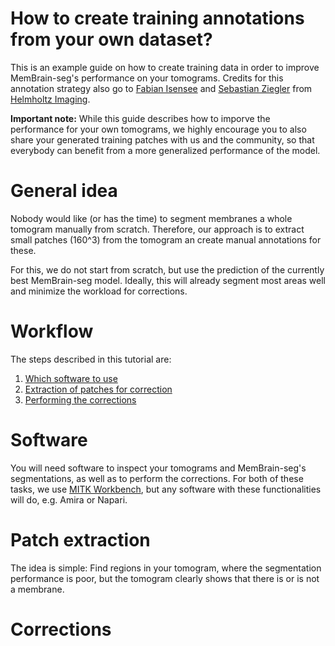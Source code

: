 # How to create training annotations from your own dataset?

This is an example guide on how to create training data in order to improve MemBrain-seg's performance on your tomograms. Credits for this annotation strategy also go to [Fabian Isensee](https://helmholtz-imaging.de/person/dr-rer-nat-fabian-isensee/) and [Sebastian Ziegler](https://modalities.helmholtz-imaging.de/expert/46) from [Helmholtz Imaging](https://helmholtz-imaging.de/).

**Important note:** While this guide describes how to imporve the performance for your own tomograms, we highly encourage you to also share your generated training patches with us and the community, so that everybody can benefit from a more generalized performance of the model.

# General idea
Nobody would like (or has the time) to segment membranes a whole tomogram manually from scratch. Therefore, our approach is to extract small patches (160^3) from the tomogram an create manual annotations for these.

For this, we do not start from scratch, but use the prediction of the currently best MemBrain-seg model. Ideally, this will already segment most areas well and minimize the workload for corrections.

# Workflow
The steps described in this tutorial are:

1. [Which software to use](#software)
2. [Extraction of patches for correction](#patch-extraction)
3. [Performing the corrections](#corrections)

# Software
You will need software to inspect your tomograms and MemBrain-seg's segmentations, as well as to perform the corrections. For both of these tasks, we use [MITK Workbench](https://docs.mitk.org/nightly/MITKWorkbenchManualPage.html), but any software with these functionalities will do, e.g. Amira or Napari.

# Patch extraction
The idea is simple: Find regions in your tomogram, where the segmentation performance is poor, but the tomogram clearly shows that there is or is not a membrane.

# Corrections